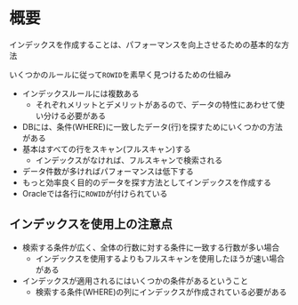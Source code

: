# 概要

インデックスを作成することは、パフォーマンスを向上させるための基本的な方法

いくつかのルールに従って`ROWID`を素早く見つけるための仕組み

* インデックスルールには複数ある
    * それぞれメリットとデメリットがあるので、データの特性にあわせて使い分ける必要がある
* DBには、条件(WHERE)に一致したデータ(行)を探すためにいくつかの方法がある
* 基本はすべての行をスキャン(フルスキャン)する
    * インデックスがなければ、フルスキャンで検索される
* データ件数が多ければパフォーマンスは低下する
* もっと効率良く目的のデータを探す方法としてインデックスを作成する
* Oracleでは各行に`ROWID`が付けられている

## インデックスを使用上の注意点

* 検索する条件が広く、全体の行数に対する条件に一致する行数が多い場合
    * インデックスを使用するよりもフルスキャンを使用したほうが速い場合がある
* インデックスが適用されるにはいくつかの条件があるということ
    * 検索する条件(WHERE)の列にインデックスが作成されている必要がある
    